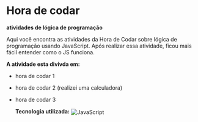 # Hora de codar 
**atividades de lógica de programação**

Aqui você encontra as atividades da Hora de Codar sobre lógica de programação usando JavaScript. Após realizar essa atividade, ficou mais fácil entender como o JS funciona.

**A atividade esta divivda em:**
- hora de codar 1
- hora de codar 2 (realizei uma calculadora)
- hora de codar 3

  **Tecnologia utilizada:**
  <img align="center" src="https://img.shields.io/badge/JavaScript-F7DF1E?style=for-the-badge&logo=javascript&logoColor=black" alt="JavaScript" title="JavaScript">

